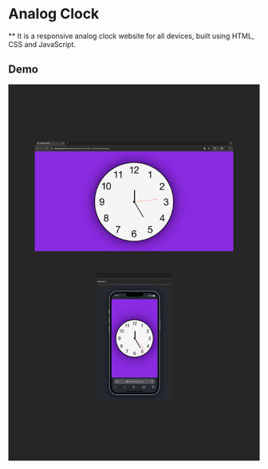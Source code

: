# Analog Clock 
** It is a responsive analog clock website for all devices, built using HTML, CSS and JavaScript.

## Demo

![Analog Clock Image](https://github.com/BGWEB08/README.md-IMAGES/blob/main/JavaScript%20Trials/Analog%20Clock/analogclock-img.png?raw=true)
